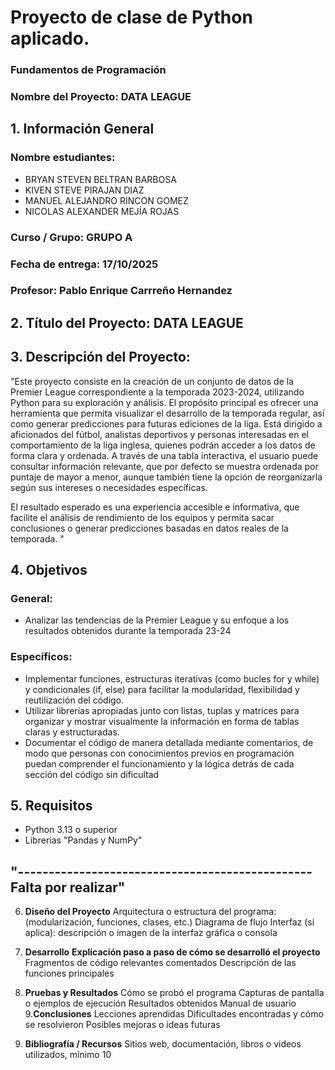 # Proyecto de clase de Python aplicado.
### Fundamentos de Programación

### Nombre del Proyecto: **DATA LEAGUE**
## 1. Información General
### Nombre estudiantes:
- BRYAN STEVEN BELTRAN BARBOSA
- KIVEN STEVE PIRAJAN DIAZ
- MANUEL ALEJANDRO RINCON GOMEZ
- NICOLAS ALEXANDER MEJÍA ROJAS
### Curso / Grupo: GRUPO A
### Fecha de entrega: 17/10/2025
### Profesor: Pablo Enrique Carrreño Hernandez
## 2. Título del Proyecto: **DATA LEAGUE** 
## 3. Descripción del Proyecto: 
"Este proyecto consiste en la creación de un conjunto de datos de la Premier League correspondiente a la temporada 2023-2024, utilizando Python para su exploración y análisis. El propósito principal es ofrecer una herramienta que permita visualizar el desarrollo de la temporada regular, así como generar predicciones para futuras ediciones de la liga.
Está dirigido a aficionados del fútbol, analistas deportivos y personas interesadas en el comportamiento de la liga inglesa, quienes podrán acceder a los datos de forma clara y ordenada. A través de una tabla interactiva, el usuario puede consultar información relevante, que por defecto se muestra ordenada por puntaje de mayor a menor, aunque también tiene la opción de reorganizarla según sus intereses o necesidades específicas.

El resultado esperado es una experiencia accesible e informativa, que facilite el análisis de rendimiento de los equipos y permita sacar conclusiones o generar predicciones basadas en datos reales de la temporada.
"
## 4. Objetivos
### **General**:
- Analizar las tendencias de la Premier League y su enfoque a los resultados obtenidos durante la temporada 23-24
### **Específicos**:
- Implementar funciones, estructuras iterativas (como bucles for y while) y condicionales (if, else) para facilitar la modularidad, flexibilidad y reutilización del código.
- Utilizar librerías apropiadas junto con listas, tuplas y matrices para organizar y mostrar visualmente la información en forma de tablas claras y estructuradas.
- Documentar el código de manera detallada mediante comentarios, de modo que personas con conocimientos previos en programación puedan comprender el funcionamiento y la lógica detrás de cada sección del código sin dificultad
## 5. **Requisitos**
- Python 3.13 o superior
- Librerias "Pandas y NumPy"
## "------------------------------------------------ Falta por realizar"
6. **Diseño del Proyecto**
Arquitectura o estructura del programa: (modularización, funciones, clases, etc.)
Diagrama de flujo 
Interfaz (si aplica): descripción o imagen de la interfaz gráfica o consola

7. **Desarrollo**
**Explicación paso a paso de cómo se desarrolló el proyecto**
Fragmentos de código relevantes comentados
Descripción de las funciones principales
8. **Pruebas y Resultados**
Cómo se probó el programa
Capturas de pantalla o ejemplos de ejecución
Resultados obtenidos
Manual de usuario
9.**Conclusiones**
Lecciones aprendidas
Dificultades encontradas y cómo se resolvieron
Posibles mejoras o ideas futuras
10. **Bibliografía / Recursos**
Sitios web, documentación, libros o videos utilizados, mínimo 10
